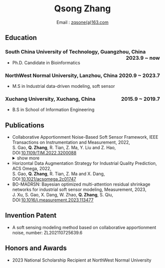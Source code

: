 <center>
     <h1>Qsong Zhang</h1>
     <div>
         <span>
             Email : <a href="mailto:example@example.com">zqsone(a)163.com</a>
         </span>
     </div>
 </center>

## Education

### South China University of Technology, Guangzhou, China <span class="right" style="float:right">2023.9 ~ now</span>

- Ph.D. Candidate in Bioinformatics

### NorthWest Normal University, Lanzhou, China <span class="right" style="float:right">2020.9 ~ 2023.7</span>

- M.S in Industrial data-driven modeling, soft sensor

### Xuchang University, Xuchang, China <span class="right" style="float:right">2015.9 ~ 2019.7</span>

- B.S in School of Information Engineering

## Publications 

- Collaborative Apportionment Noise-Based Soft Sensor Framework, IEEE Transactions on Instrumentation and Measurement, 2022, <br>
  S. Gao, **Q. Zhang**, R. Tian, Z. Ma, Y. Liu and Z. Hao, DOI:[10.1109/TIM.2022.3200088](https://ieeexplore.ieee.org/document/9862994)
  <details>
       <summary>show more</summary>
       Abstract: Recently, feature extraction-based soft sensor techniques have developed rapidly in the control, optimization, and detection processes of industrial production. However, the raw data obtained from the complex industrial processes are often contaminated by noise, which significantly impacts the results of soft sensor models. We introduce the collaborative apportionment noise (CAN) method based on the density peaks clustering (DPC) theory, based on which we have proposed a CAN-based soft sensor framework (CAN-SSF) and designed an example model called the CAN-based convolutional neural networks (CAN-CNNs) model for industry data prediction. In the CAN method, we determined the magnitude and direction of the noise by the bias degree and deviation of the data. Then, the noise is collaboratively apportioned by the credibility degree of the data. Finally, to further explore the feasibility of the CAN method, we added a hyperparameter called reduction degree and conducted two groups of independent experiments for the example model CAN-CNN. The results have shown that the adaptability and stability of the CAN method are higher than the traditional wavelet transform (WT) denoising and denoising autoencoders (DAEs). In addition, the prediction performance of the proposed CAN-SSF is better than that of the traditional CNN and stacked autoencoders (SAEs) models to solve the industrial soft sensor problems. <br>
       <img src="Images/Collaborative_Apportionment_Noise-Based_Soft_Sensor_Framework/fig4.pdf">     <br>
       ![Framework](./Images/Collaborative_Apportionment_Noise-Based_Soft_Sensor_Framework/fig4.pdf)
  </details>
- Horizontal Data Augmentation Strategy for Industrial Quality Prediction, ACS Omega, 2022, <br>
  S. Gao, **Q. Zhang**, R. Tian, Z. Ma and X. Dang, DOI:[10.1021/acsomega.2c01747](https://pubs.acs.org/doi/10.1021/acsomega.2c01747)
- BO-MADRSN: Bayesian optimized multi-attention residual shrinkage networks for industrial soft sensor modeling, Measurement, 2023, <br>
  J. Xu, S. Gao, X. Dang, W. Zhao, **Q. Zhang**, S. Qiu, DOI:[10.1016/j.measurement.2023.113477](https://www.sciencedirect.com/science/article/abs/pii/S0263224123010412?via%3Dihub)

## Invention Patent
- A soft sensing modeling method based on collaborative apportionment noise, number: ZL202110725639.6


## Honors and Awards

- 2023 National Scholarship Recipient at NorthWest Normal University




